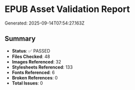 # EPUB Asset Validation Report

Generated: 2025-09-14T07:54:27.163Z

## Summary

- **Status**: ✅ PASSED
- **Files Checked**: 48
- **Images Referenced**: 32
- **Stylesheets Referenced**: 133
- **Fonts Referenced**: 6
- **Broken References**: 0
- **Total Issues**: 0

